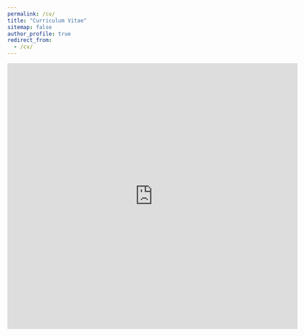 ```yaml
---
permalink: /cv/
title: "Curriculum Vitae"
sitemap: false
author_profile: true
redirect_from: 
  - /cv/
---
```

<embed src="https://jferrherz.github.io/files/resume_jacobo_ferrer.pdf" type="application/pdf" width='130%' height='600px' />
